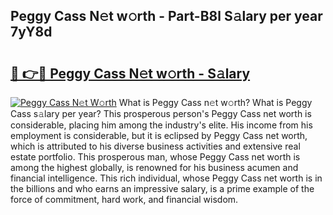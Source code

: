 ## Peggy Cass N𝚎t w𝚘rth - Part-B8l S𝚊lary per year 7yY8d

# <h2><a href="http://gc0exa5.nevu.top/?p=Peggy+Cass">🔗 👉🔴 Peggy Cass N𝚎t w𝚘rth - S𝚊lary</a></h2>

[![Peggy Cass N𝚎t W𝚘rth](https://i.imgur.com/Oavwk0R.jpeg)](http://gc0exa5.nevu.top/?p=Peggy+Cass)
What is Peggy Cass n𝚎t w𝚘rth? What is Peggy Cass s𝚊lary per year?
This prosperous person's Peggy Cass net worth is considerable, placing him among the industry's elite. His income from his employment is considerable, but it is eclipsed by Peggy Cass net worth, which is attributed to his diverse business activities and extensive real estate portfolio. This prosperous man, whose Peggy Cass net worth is among the highest globally, is renowned for his business acumen and financial intelligence. This rich individual, whose Peggy Cass net worth is in the billions and who earns an impressive salary, is a prime example of the force of commitment, hard work, and financial wisdom.
